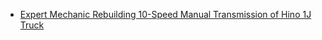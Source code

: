 - [Expert Mechanic Rebuilding 10-Speed Manual Transmission of Hino 1J Truck](https://youtu.be/Ox96rBbu810)
